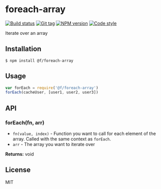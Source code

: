 
# foreach-array

[![Build status][travis-image]][travis-url]
[![Git tag][git-image]][git-url]
[![NPM version][npm-image]][npm-url]
[![Code style][standard-image]][standard-url]

Iterate over an array

## Installation

    $ npm install @f/foreach-array

## Usage

```js
var forEach = require('@f/foreach-array')
forEach(cacheUser, [user1, user2, user3])
```

## API

### forEach(fn, arr)

- `fn(value, index)` - Function you want to call for each element of the array. Called with the same context as `forEach`.
- `arr` - The array you want to iterate over

**Returns:** void

## License

MIT

[travis-image]: https://img.shields.io/travis/micro-js/foreach-array.svg?style=flat-square
[travis-url]: https://travis-ci.org/micro-js/foreach-array
[git-image]: https://img.shields.io/github/tag/micro-js/foreach-array.svg
[git-url]: https://github.com/micro-js/foreach-array
[standard-image]: https://img.shields.io/badge/code%20style-standard-brightgreen.svg?style=flat
[standard-url]: https://github.com/feross/standard
[npm-image]: https://img.shields.io/npm/v/@f/foreach-array.svg?style=flat-square
[npm-url]: https://npmjs.org/package/@f/foreach-array

